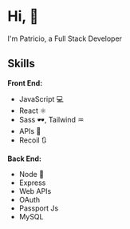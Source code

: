 # Hi, 👋

I'm Patricio, a Full Stack Developer

## Skills

**Front End:**

- JavaScript 💻
- React ⚛
- Sass 🕶️, Tailwind ♒
- APIs 📓
- Recoil 🔃

**Back End:**

- Node 🚀
- Express
- Web APIs
- OAuth
- Passport Js
- MySQL
